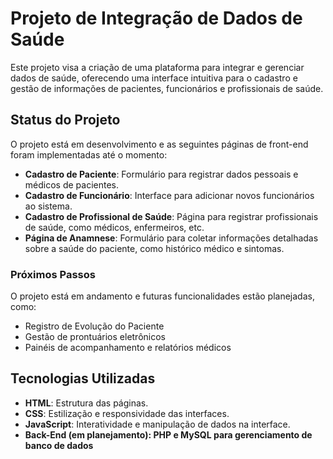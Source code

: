 # Projeto de Integração de Dados de Saúde

Este projeto visa a criação de uma plataforma para integrar e gerenciar dados de saúde, oferecendo uma interface intuitiva para o cadastro e gestão de informações de pacientes, funcionários e profissionais de saúde.

## Status do Projeto

O projeto está em desenvolvimento e as seguintes páginas de front-end foram implementadas até o momento:

- **Cadastro de Paciente**: Formulário para registrar dados pessoais e médicos de pacientes.
- **Cadastro de Funcionário**: Interface para adicionar novos funcionários ao sistema.
- **Cadastro de Profissional de Saúde**: Página para registrar profissionais de saúde, como médicos, enfermeiros, etc.
- **Página de Anamnese**: Formulário para coletar informações detalhadas sobre a saúde do paciente, como histórico médico e sintomas.

### Próximos Passos

O projeto está em andamento e futuras funcionalidades estão planejadas, como:

- Registro de Evolução do Paciente
- Gestão de prontuários eletrônicos
- Painéis de acompanhamento e relatórios médicos

## Tecnologias Utilizadas

- **HTML**: Estrutura das páginas.
- **CSS**: Estilização e responsividade das interfaces.
- **JavaScript**: Interatividade e manipulação de dados na interface.
- **Back-End (em planejamento): PHP e MySQL para gerenciamento de banco de dados**

